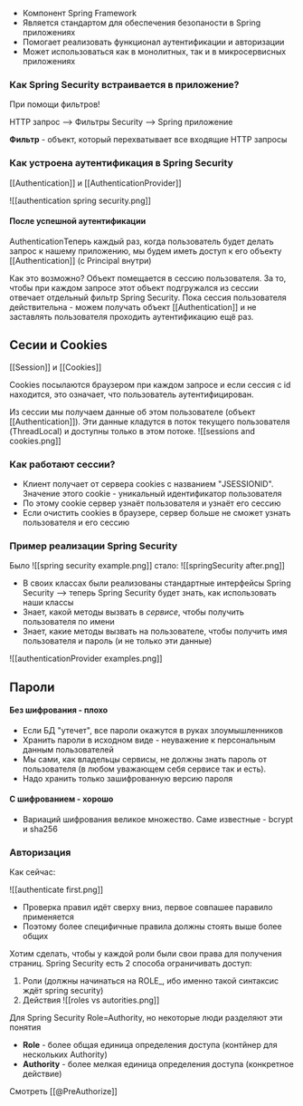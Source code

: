 * Компонент Spring Framework
* Является стандартом для обеспечения безопаности в Spring приложениях
* Помогает реализовать функционал аутентификации и авторизации
* Может использоваться как в монолитных, так и в микросервисных приложениях

### Как Spring Security встраивается в приложение?

При помощи фильтров!

HTTP запрос --> Фильтры Security --> Spring приложение

**Фильтр** - объект, который перехватывает все входящие HTTP запросы 

### Как устроена аутентификация в Spring Security

[[Authentication]] и [[AuthenticationProvider]]

![[authentication spring security.png]]

#### После успешной аутентификации

AuthenticationТеперь каждый раз, когда пользователь будет делать запрос к нашему приложению, мы будем иметь доступ к его объекту [[Authentication]] (с Principal внутри)

Как это возможно? Объект помещается в сессию пользователя. За то, чтобы при каждом запросе этот объект подгружался из сессии отвечает отдельный фильтр Spring Security. Пока сессия пользователя действительна - можем получать объект [[Authentication]] и не заставлять пользователя проходить аутентификацию ещё раз.

## Сесии и Cookies

[[Session]] и [[Cookies]]

Cookies посылаются браузером при каждом запросе и если сессия с id находится, это означает, что пользователь аутентифицирован.

Из сессии мы получаем данные об этом пользователе (объект [[Authentication]]). Эти данные кладутся в поток текущего пользователя (ThreadLocal) и доступны только в этом потоке.
![[sessions and cookies.png]]

###  Как работают сессии?

* Клиент получает от сервера cookies с названием "JSESSIONID". Значение этого cookie - уникальный идентификатор пользователя
* По этому cookie сервер узнаёт пользователя и узнаёт его сессию
* Если очистить cookies в браузере, сервер больше не сможет узнать пользователя и его сессию

### Пример реализации Spring Security
Было
![[spring security example.png]]
стало:
![[springSecurity after.png]]

* В своих классах были реализованы стандартные интерфейсы Spring Security --> теперь Spring Security будет знать, как использовать наши классы
* Знает, какой методы вызвать в *сервисе*, чтобы получить пользователя по имени
* Знает, какие методы вызвать на пользователе, чтобы получить имя пользователя и пароль (и не только эти данные)

![[authenticationProvider examples.png]]

## Пароли
#### Без шифрования - плохо
* Если БД "утечет", все пароли окажутся в руках злоумышленников 
* Хранить пароли в исходном виде - неуважение к персональным данным пользователей
* Мы сами, как владельцы сервисы, не должны знать пароль от пользователя (в любом уважающем себя сервисе так и есть).
* Надо хранить только зашифрованную версию пароля

#### С шифрованием - хорошо

* Вариаций шифрования великое множество. Саме известные -  bcrypt и sha256

###  Авторизация
 
Как сейчас:

![[authenticate first.png]]
* Проверка правил идёт сверху вниз, первое совпашее паравило применяется
* Поэтому более специфичные правила должны стоять выше более общих


Хотим сделать, чтобы у каждой роли были свои права для получения страниц. Spring Security есть 2 способа ограничивать доступ:
1) Роли (должны начинаться на ROLE_, ибо именно такой синтаксис ждёт spring security)
2) Действия
![[roles vs autorities.png]]

Для Spring Security Role=Authority, но некоторые люди разделяют эти понятия
* **Role** - более общая единица определения доступа (контйнер для нескольких Authority)
* **Authority** - более мелкая единица определения доступа (конкретное действие)

Смотреть [[@PreAuthorize]]

